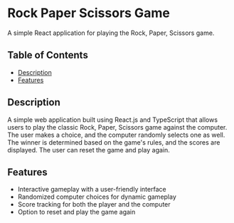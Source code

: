 # Rock Paper Scissors Game

A simple React application for playing the Rock, Paper, Scissors game.

## Table of Contents
- [Description](#description)
- [Features](#features)

## Description
 A simple web application built using React.js and TypeScript that allows users to play the classic Rock, Paper, Scissors game against the computer. The user makes a choice, and the computer randomly selects one as well. The winner is determined based on the game's rules, and the scores are displayed. The user can reset the game and play again.


## Features
- Interactive gameplay with a user-friendly interface
- Randomized computer choices for dynamic gameplay
- Score tracking for both the player and the computer
- Option to reset and play the game again

